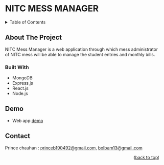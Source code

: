 # NITC MESS MANAGER
<div id="top"></div>



<!-- TABLE OF CONTENTS -->
<details>
  <summary>Table of Contents</summary>
  <ol>
    <li>
      <a href="#about-the-project">About The Project</a>
      <ul>
        <li><a href="#built-with">Built With</a></li>
      </ul>
    </li>
    <li>
      <a href="#demo">Demo</a>
    </li>
    <li><a href="#contact">Contact</a></li>
  </ol>
</details>



<!-- ABOUT THE PROJECT -->
## About The Project

<!-- [![Product Name Screen Shot][product-screenshot]](https://example.com) -->

NITC Mess Manager is a web application through which mess administrator of NITC mess will be able to manage the student entries and monthly bills.




### Built With

* MongoDB
* Express.js
* React.js
* Node.js




<!-- GETTING STARTED -->
## Demo
- Web app [demo](https://ecstatic-perlman-7b46c0.netlify.app/)


<!-- CONTACT -->
## Contact

Prince chauhan : princeb190492@gmail.com, bolbam13@gmail.com

<p align="right">(<a href="#top">back to top</a>)</p>

